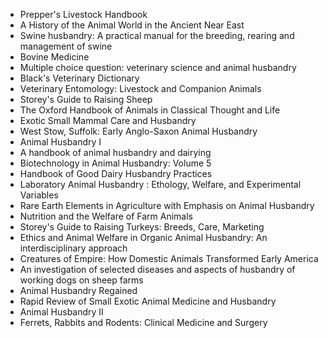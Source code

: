 <ul>

                             

 <li><a target="_blank" href="https://github.com/manjunath5496/Animal-Husbandry-Books/blob/master/anhus(1).pdf" style="text-decoration:none;">Prepper's Livestock Handbook</a></li>

 <li><a target="_blank" href="https://github.com/manjunath5496/Animal-Husbandry-Books/blob/master/anhus(2).pdf" style="text-decoration:none;">A History of the Animal World in the Ancient Near East</a></li>

<li><a target="_blank" href="https://github.com/manjunath5496/Animal-Husbandry-Books/blob/master/anhus(3).pdf" style="text-decoration:none;">Swine husbandry: A practical manual for the breeding, rearing and management of swine</a></li>
 <li><a target="_blank" href="https://github.com/manjunath5496/Animal-Husbandry-Books/blob/master/anhus(4).pdf" style="text-decoration:none;">Bovine Medicine</a></li>                              
<li><a target="_blank" href="https://github.com/manjunath5496/Animal-Husbandry-Books/blob/master/anhus(5).pdf" style="text-decoration:none;">Multiple choice question: veterinary science and animal husbandry</a></li>
<li><a target="_blank" href="https://github.com/manjunath5496/Animal-Husbandry-Books/blob/master/anhus(6).pdf" style="text-decoration:none;">Black's Veterinary Dictionary</a></li>
 <li><a target="_blank" href="https://github.com/manjunath5496/Animal-Husbandry-Books/blob/master/anhus(7).pdf" style="text-decoration:none;">Veterinary Entomology: Livestock and Companion Animals</a></li>

 <li><a target="_blank" href="https://github.com/manjunath5496/Animal-Husbandry-Books/blob/master/anhus(8).pdf" style="text-decoration:none;">Storey's Guide to Raising Sheep</a></li>
   <li><a target="_blank" href="https://github.com/manjunath5496/Animal-Husbandry-Books/blob/master/anhus(9).pdf" style="text-decoration:none;">The Oxford Handbook of Animals in Classical Thought and Life</a></li>
  
   
 <li><a target="_blank" href="https://github.com/manjunath5496/Animal-Husbandry-Books/blob/master/anhus(10).pdf" style="text-decoration:none;">Exotic Small Mammal Care
and Husbandry</a></li>                              
<li><a target="_blank" href="https://github.com/manjunath5496/Animal-Husbandry-Books/blob/master/anhus(11).pdf" style="text-decoration:none;"> West Stow, Suffolk: Early Anglo-Saxon Animal Husbandry</a></li>
<li><a target="_blank" href="https://github.com/manjunath5496/Animal-Husbandry-Books/blob/master/anhus(12).pdf" style="text-decoration:none;">Animal Husbandry I</a></li>
<li><a target="_blank" href="https://github.com/manjunath5496/Animal-Husbandry-Books/blob/master/anhus(13).pdf" style="text-decoration:none;">A handbook of animal husbandry and dairying</a></li>

<li><a target="_blank" href="https://github.com/manjunath5496/Animal-Husbandry-Books/blob/master/anhus(14).pdf" style="text-decoration:none;">Biotechnology in Animal Husbandry: Volume 5</a></li>
                              
<li><a target="_blank" href="https://github.com/manjunath5496/Animal-Husbandry-Books/blob/master/anhus(15).pdf" style="text-decoration:none;">Handbook of Good Dairy Husbandry Practices</a></li>

<li><a target="_blank" href="https://github.com/manjunath5496/Animal-Husbandry-Books/blob/master/anhus(16).pdf" style="text-decoration:none;">Laboratory Animal Husbandry : Ethology, Welfare, and Experimental Variables</a></li>

  <li><a target="_blank" href="https://github.com/manjunath5496/Animal-Husbandry-Books/blob/master/anhus(17).pdf" style="text-decoration:none;">Rare Earth Elements in Agriculture with Emphasis on Animal Husbandry</a></li>   
  
<li><a target="_blank" href="https://github.com/manjunath5496/Animal-Husbandry-Books/blob/master/anhus(18).pdf" style="text-decoration:none;">Nutrition and the Welfare
of Farm Animals</a></li> 

  
<li><a target="_blank" href="https://github.com/manjunath5496/Animal-Husbandry-Books/blob/master/anhus(19).pdf" style="text-decoration:none;">Storey's Guide to Raising Turkeys: Breeds, Care, Marketing </a></li> 

<li><a target="_blank" href="https://github.com/manjunath5496/Animal-Husbandry-Books/blob/master/anhus(20).pdf" style="text-decoration:none;">Ethics and Animal Welfare
in Organic Animal Husbandry: An interdisciplinary approach</a></li>

<li><a target="_blank" href="https://github.com/manjunath5496/Animal-Husbandry-Books/blob/master/anhus(21).pdf" style="text-decoration:none;">Creatures of Empire: How Domestic Animals Transformed Early America</a></li>
<li><a target="_blank" href="https://github.com/manjunath5496/Animal-Husbandry-Books/blob/master/anhus(22).pdf" style="text-decoration:none;">An investigation of selected diseases and aspects of husbandry of working dogs on sheep farms</a></li> 
 <li><a target="_blank" href="https://github.com/manjunath5496/Animal-Husbandry-Books/blob/master/anhus(23).pdf" style="text-decoration:none;">Animal Husbandry Regained</a></li> 
 

   <li><a target="_blank" href="https://github.com/manjunath5496/Animal-Husbandry-Books/blob/master/anhus(24).pdf" style="text-decoration:none;">Rapid Review of Small Exotic Animal Medicine and Husbandry</a></li>


<li><a target="_blank" href="https://github.com/manjunath5496/Animal-Husbandry-Books/blob/master/anhus(25).pdf" style="text-decoration:none;">Animal Husbandry II</a></li> 

<li><a target="_blank" href="https://github.com/manjunath5496/Animal-Husbandry-Books/blob/master/anhus(26).pdf" style="text-decoration:none;">Ferrets, Rabbits and Rodents: Clinical Medicine and Surgery</a></li>
</ul>
